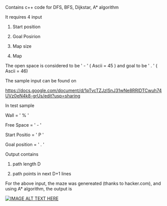 Contains c++ code for DFS, BFS, Dijkstar, A* algorithm

It requires 4 input

1) Start position

2) Goal Posirion

3) Map size

4) Map

The open space is considered to be ' - ' ( Ascii = 45 ) and goal to be ' . ' ( Ascii = 46)

The sample input can be found on 

https://docs.google.com/document/d/1pTvcTZJzlSnJ31wNe8RRlDTCwuh74UVz0eN4k8-grUs/edit?usp=sharing

In test sample 

Wall = ' % '

Free Space = ' - '

Start Positio = ' P '

Goal position = ' . '

Output contains 

1) path length D

2) path points in next D+1 lines

For the above input, the maze was genereated (thanks to hacker.com), and using A* algorithm, the output is

[![IMAGE ALT TEXT HERE](http://img.youtube.com/vi/azx9UGc6go4/0.jpg)](https://www.youtube.com/watch?v=azx9UGc6go4)


